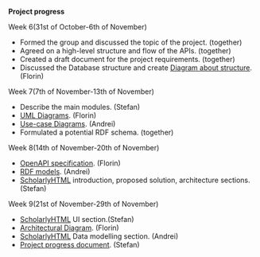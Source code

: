 **Project progress**

Week 6(31st of October-6th of November)
 - Formed the group and discussed the topic of the project. (together)
 - Agreed on a high-level structure and flow of the APIs. (together)
 - Created a draft document for the project requirements. (together)
 - Discussed the Database structure and create [Diagram about structure](https://github.com/harbuzariualexandruflorin/GaDa-Game-on-Web-of-Data/tree/main/Documentation/Software%20Architecture/baze_de_date).
   (Florin)

  
Week 7(7th of November-13th of November)

 - Describe the main modules. (Stefan)
 - [UML Diagrams](https://github.com/harbuzariualexandruflorin/GaDa-Game-on-Web-of-Data/blob/main/Documentation/Software%20Architecture/uml/ClassDiagram.jpg). (Florin)
 - [Use-case Diagrams](https://github.com/harbuzariualexandruflorin/GaDa-Game-on-Web-of-Data/blob/main/Documentation/Software%20Architecture/uml/Use_case_diagram.png). (Andrei)
 - Formulated a potential RDF schema. (together)

  
Week 8(14th of November-20th of November)
 - [OpenAPI specification](https://github.com/harbuzariualexandruflorin/GaDa-Game-on-Web-of-Data/tree/main/Documentation/Open%20API). (Florin)
 - [RDF models](https://github.com/harbuzariualexandruflorin/GaDa-Game-on-Web-of-Data/tree/main/Documentation/RDF_models). (Andrei)
 - [ScholarlyHTML](https://github.com/harbuzariualexandruflorin/GaDa-Game-on-Web-of-Data/tree/main/Documentation/Scholarly%20HTML) introduction, proposed solution, architecture sections.
   (Stefan)

  
Week 9(21st of November-29th of November)
 - [ScholarlyHTML](https://github.com/harbuzariualexandruflorin/GaDa-Game-on-Web-of-Data/tree/main/Documentation/Scholarly%20HTML) UI section.(Stefan)
 - [Architectural Diagram](https://github.com/harbuzariualexandruflorin/GaDa-Game-on-Web-of-Data/blob/main/Documentation/Software%20Architecture/architecture/architecture.jpg). (Florin)
 - [ScholarlyHTML](https://github.com/harbuzariualexandruflorin/GaDa-Game-on-Web-of-Data/tree/main/Documentation/Scholarly%20HTML) Data modelling section. (Andrei)
 - [Project progress document](https://github.com/harbuzariualexandruflorin/GaDa-Game-on-Web-of-Data/blob/main/Documentation/Project_Progress.md). (Stefan)
